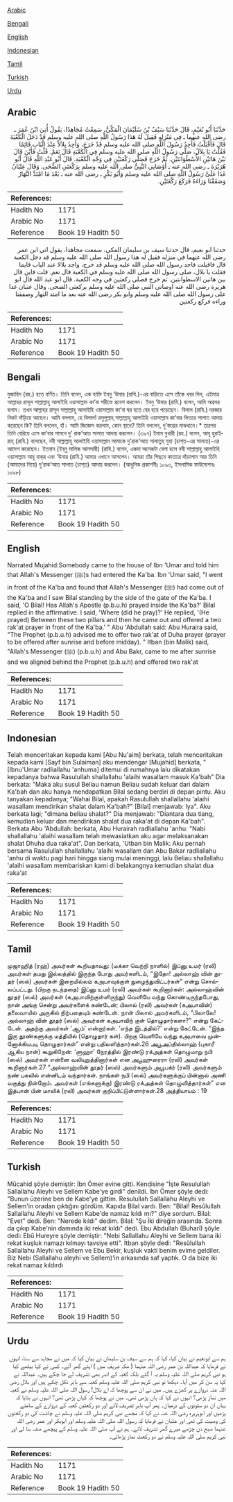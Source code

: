 [Arabic](#arabic)

[Bengali](#bengali)

[English](#english)

[Indonesian](#indonesian)

[Tamil](#tamil)

[Turkish](#turkish)

[Urdu](#urdu)

## Arabic


<div dir="rtl" lang="ar" style={{fontSize:'larger',backgroundColor:'#f8f9fa',padding:20}}>
حَدَّثَنَا أَبُو نُعَيْمٍ، قَالَ حَدَّثَنَا سَيْفُ بْنُ سُلَيْمَانَ الْمَكِّيُّ، سَمِعْتُ مُجَاهِدًا، يَقُولُ أُتِيَ ابْنُ عُمَرَ ـ رضى الله عنهما ـ فِي مَنْزِلِهِ فَقِيلَ لَهُ هَذَا رَسُولُ اللَّهِ صلى الله عليه وسلم قَدْ دَخَلَ الْكَعْبَةَ قَالَ فَأَقْبَلْتُ فَأَجِدُ رَسُولَ اللَّهِ صلى الله عليه وسلم قَدْ خَرَجَ، وَأَجِدُ بِلاَلاً عِنْدَ الْبَابِ قَائِمًا فَقُلْتُ يَا بِلاَلُ، صَلَّى رَسُولُ اللَّهِ صلى الله عليه وسلم فِي الْكَعْبَةِ قَالَ نَعَمْ‏.‏ قُلْتُ فَأَيْنَ قَالَ بَيْنَ هَاتَيْنِ الأُسْطُوَانَتَيْنِ‏.‏ ثُمَّ خَرَجَ فَصَلَّى رَكْعَتَيْنِ فِي وَجْهِ الْكَعْبَةِ‏.‏ قَالَ أَبُو عَبْدِ اللَّهِ قَالَ أَبُو هُرَيْرَةَ ـ رضى الله عنه ـ أَوْصَانِي النَّبِيُّ صلى الله عليه وسلم بِرَكْعَتَىِ الضُّحَى‏.‏ وَقَالَ عِتْبَانُ غَدَا عَلَىَّ رَسُولُ اللَّهِ صلى الله عليه وسلم وَأَبُو بَكْرٍ ـ رضى الله عنه ـ بَعْدَ مَا امْتَدَّ النَّهَارُ وَصَفَفْنَا وَرَاءَهُ فَرَكَعَ رَكْعَتَيْنِ‏.‏
</div>
<div style={{backgroundColor:'#f8f9fa',padding:20, marginBottom: 10}}><table> <thead> <tr> <th>References:</th> <th></th> </tr> </thead> <tbody><tr><td>Hadith No</td><td>1171</td></tr><tr><td>Arabic No</td><td>1171</td></tr><tr><td>Reference</td><td>Book 19 Hadith 50</td></tr></tbody></table></div>


<div dir="rtl" lang="ar" style={{fontSize:'larger',backgroundColor:'#f8f9fa',padding:20}}>
حدثنا ابو نعيم، قال حدثنا سيف بن سليمان المكي، سمعت مجاهدا، يقول اتي ابن عمر رضى الله عنهما في منزله فقيل له هذا رسول الله صلى الله عليه وسلم قد دخل الكعبة قال فاقبلت فاجد رسول الله صلى الله عليه وسلم قد خرج، واجد بلالا عند الباب قايما فقلت يا بلال، صلى رسول الله صلى الله عليه وسلم في الكعبة قال نعم. قلت فاين قال بين هاتين الاسطوانتين. ثم خرج فصلى ركعتين في وجه الكعبة. قال ابو عبد الله قال ابو هريرة رضى الله عنه اوصاني النبي صلى الله عليه وسلم بركعتى الضحى. وقال عتبان غدا على رسول الله صلى الله عليه وسلم وابو بكر رضى الله عنه بعد ما امتد النهار وصففنا وراءه فركع ركعتين
</div>
<div style={{backgroundColor:'#f8f9fa',padding:20, marginBottom: 10}}><table> <thead> <tr> <th>References:</th> <th></th> </tr> </thead> <tbody><tr><td>Hadith No</td><td>1171</td></tr><tr><td>Arabic No</td><td>1171</td></tr><tr><td>Reference</td><td>Book 19 Hadith 50</td></tr></tbody></table></div>

## Bengali


<div dir="ltr" lang="bn" style={{fontSize:'larger',backgroundColor:'#f8f9fa',padding:20}}>
মুজাহিদ (রহ.) হতে বর্ণিত। তিনি বলেন, এক ব্যক্তি ইবনু ‘উমার (রাযি.)-এর বাড়িতে এসে তাঁকে খবর দিল, এইমাত্র আল্লাহর রাসূল সাল্লাল্লাহু আলাইহি ওয়াসাল্লাম কা‘বা শরীফে প্রবেশ করলেন। ইবনু ‘উমার (রাযি.) বলেন, আমি অগ্রসর হলাম। তখন আল্লাহর রাসূল সাল্লাল্লাহু আলাইহি ওয়াসাল্লাম কা‘বা ঘর হতে বের হয়ে পড়েছেন। বিলাল (রাযি.) দরজার নিকট দাঁড়িয়ে আছেন। আমি বললাম, হে বিলাল! রসুলুল্লাহ্ সাল্লাল্লাহু আলাইহি ওয়াসাল্লাম কা‘বার ভিতরে সালাত আদায় করেছেন কি? তিনি বললেন, হাঁ। আমি জিজ্ঞেস করলাম, কোন স্থানে? তিনি বললেন, দু’স্তম্ভের মাঝখানে।* তারপর তিনি বেরিয়ে এসে কা‘বার সামনে দু’ রাক‘আত সালাত আদায় করলেন। (৩৯৭) ইমাম বুখারী (রহ.) বলেন, আবূ হুরাইরাহ্‌ (রাযি.) বলেছেন, নবী সাল্লাল্লাহু আলাইহি ওয়াসাল্লাম আমাকে দু’রাক‘আত সালাতুয্‌ যুহা (চাশ্‌ত-এর সালাত)-এর আদেশ করেছেন। ইতবান (ইব্‌নু মালিক আনসারী) (রাযি.) বলেন, একদা অনেকটা বেলা হলে নবী সাল্লাল্লাহু আলাইহি ওয়াসাল্লাম আবূ বাক্‌র এবং ‘উমার (রাযি.) আমার এখানে আসলেন। আমরা তাঁর পিছনে কাতারে দাঁড়ালাম আর তিনি (আমাদের নিয়ে) দু’রাক‘আত সালাত (চাশ্‌ত) আদায় করলেন। (আধুনিক প্রকাশনীঃ ১০৯৩, ইসলামিক ফাউন্ডেশনঃ ১০৯৮)
</div>
<div style={{backgroundColor:'#f8f9fa',padding:20, marginBottom: 10}}><table> <thead> <tr> <th>References:</th> <th></th> </tr> </thead> <tbody><tr><td>Hadith No</td><td>1171</td></tr><tr><td>Arabic No</td><td>1171</td></tr><tr><td>Reference</td><td>Book 19 Hadith 50</td></tr></tbody></table></div>

## English


<div dir="ltr" lang="en" style={{fontSize:'larger',backgroundColor:'#f8f9fa',padding:20}}>
Narrated Mujahid:Somebody came to the house of Ibn 'Umar and told him that Allah's Messenger (ﷺ)s had entered the Ka'ba. Ibn 'Umar said, "I went in front of the Ka'ba and found that Allah's Messenger (ﷺ) had come out of the Ka'ba and I saw Bilal standing by the side of the gate of the Ka'ba. I said, 'O Bilal! Has Allah's Apostle (p.b.u.h) prayed inside the Ka'ba?' Bilal replied in the affirmative. I said, 'Where (did he pray)?' He replied, '(He prayed) Between these two pillars and then he came out and offered a two rak'at prayer in front of the Ka'ba.' " Abu 'Abdullah said: Abu Huraira said, "The Prophet (p.b.u.h) advised me to offer two rak'at of Duha prayer (prayer to be offered after sunrise and before midday). " Itban (bin Malik) said, "Allah's Messenger (ﷺ) (p.b.u.h) and Abu Bakr, came to me after sunrise and we aligned behind the Prophet (p.b.u.h) and offered two rak'at
</div>
<div style={{backgroundColor:'#f8f9fa',padding:20, marginBottom: 10}}><table> <thead> <tr> <th>References:</th> <th></th> </tr> </thead> <tbody><tr><td>Hadith No</td><td>1171</td></tr><tr><td>Arabic No</td><td>1171</td></tr><tr><td>Reference</td><td>Book 19 Hadith 50</td></tr></tbody></table></div>

## Indonesian


<div dir="ltr" lang="id" style={{fontSize:'larger',backgroundColor:'#f8f9fa',padding:20}}>
Telah menceritakan kepada kami [Abu Nu'aim] berkata, telah menceritakan kepada kami [Sayf bin Sulaiman] aku mendengar [Mujahid] berkata, " [Ibnu'Umar radliallahu 'anhuma] ditemui di rumahnya lalu dikatakan kepadanya bahwa Rasulullah shallallahu 'alaihi wasallam masuk Ka'bah" Dia berkata: "Maka aku susul Beliau namun Beliau sudah keluar dari dalam Ka'bah dan aku hanya mendapatkan Bilal sedang berdiri di depan pintu. Aku tanyakan kepadanya; "Wahai Bilal, apakah Rasulullah shallallahu 'alaihi wasallam mendirikan shalat dalam Ka'bah?" [Bilal] menjawab: Iya". Aku berkata lagi; "dimana beliau shalat?" Dia menjawab: "Diantara dua tiang, kemudian keluar dan mendirikan shalat dua raka'at di depan Ka'bah". Berkata Abu 'Abdullah: berkata, Abu Hurairah radliallahu 'anhu: "Nabi shallallahu 'alaihi wasallam telah mewasiatkan aku agar melaksanakan shalat Dhuha dua raka'at". Dan berkata, 'Utban bin Malik: Aku pernah bersama Rasulullah shallallahu 'alaihi wasallam dan Abu Bakar radliallahu 'anhu di waktu pagi hari hingga siang mulai meninggi, lalu Beliau shallallahu 'alaihi wasallam membariskan kami di belakangnya kemudian shalat dua raka'at
</div>
<div style={{backgroundColor:'#f8f9fa',padding:20, marginBottom: 10}}><table> <thead> <tr> <th>References:</th> <th></th> </tr> </thead> <tbody><tr><td>Hadith No</td><td>1171</td></tr><tr><td>Arabic No</td><td>1171</td></tr><tr><td>Reference</td><td>Book 19 Hadith 50</td></tr></tbody></table></div>

## Tamil


<div dir="ltr" lang="ta" style={{fontSize:'larger',backgroundColor:'#f8f9fa',padding:20}}>
முஜாஹித் (ரஹ்) அவர்கள் கூறியதாவது: (மக்கா வெற்றி நாளில்) இப்னு உமர் (ரலி) அவர்கள் தமது இல்லத்தில் இருந்த போது அவர்களிடம், “இதோ! அல்லாஹ் வின் தூதர் (ஸல்) அவர்கள் இறையில்லம் கஅபாவுக்குள் நுழைந்துவிட்டர்கள்” என்று சொல்லப்பட்டது. (பிறகு நடந்ததை) இப்னு உமர் (ரலி) அவர்கள் கூறினார்கள்: அல்லாஹ்வின் தூதர் (ஸல்) அவர்கள் (கஅபாவிற்குள்ளிருந்து) வெளியே வந்து கொண்டிருந்தபோது, நான் அங்கு சென்று அவர்களைக் கண்டேன்; பிலால் (ரலி) அவர்கள் (கஅபாவின்) தலைவாயில் அருகில் நிற்பதையும் கண்டேன். நான் பிலால் அவர்களிடம், “பிலாலே! அல்லாஹ் வின் தூதர் (ஸல்) அவர்கள் கஅபாவிற் குள் தொழுதார்களா?” என்று கேட்டேன். அதற்கு அவர்கள் ‘ஆம்’ என்றார்கள். ‘எந்த இடத்தில்?’ என்று கேட்டேன். “இந்த இரு தூண்களுக்கு மத்தியில் (தொழுதார் கள்). பிறகு வெளியே வந்து கஅபாவை முன்னோக்கியபடி தொழுதார்கள்” என்று பதிலளித்தார்கள்.26 அபூஅப்தில்லாஹ் (புகாரீ ஆகிய நான்) கூறுகிறேன்: ‘ளுஹா’ நேரத்தில் இரண்டு ரக்அத்கள் தொழுமாறு நபி (ஸல்) அவர்கள் என்னை வலியுறுத்தினார்கள் என அபூஹுரைரா (ரலி) அவர்கள் கூறினார்கள்.27 “அல்லாஹ்வின் தூதர் (ஸல்) அவர்களும் அபூபக்ர் (ரலி) அவர்களும் நண் பகலில் என்னிடம் வந்தார்கள். நாங்கள் நபி (ஸல்) அவர்களுக்குப் பின்னால் அணி வகுத்து நின்றோம். அவர்கள் (எங்களுக்கு) இரண்டு ரக்அத்கள் தொழுவித்தார்கள்” என இத்பான் பின் மாலிக் (ரலி) அவர்கள் குறிப்பிட்டுள்ளார்கள்.28 அத்தியாயம் : 19
</div>
<div style={{backgroundColor:'#f8f9fa',padding:20, marginBottom: 10}}><table> <thead> <tr> <th>References:</th> <th></th> </tr> </thead> <tbody><tr><td>Hadith No</td><td>1171</td></tr><tr><td>Arabic No</td><td>1171</td></tr><tr><td>Reference</td><td>Book 19 Hadith 50</td></tr></tbody></table></div>

## Turkish


<div dir="ltr" lang="tr" style={{fontSize:'larger',backgroundColor:'#f8f9fa',padding:20}}>
Mücahid şöyle demiştir: İbn Ömer evine gitti. Kendisine "İşte Resulullah Sallallahu Aleyhi ve Sellem Kabe'ye girdi" denildi. İbn Ömer şöyle dedi: "Bunun üzerine ben de Kabe'ye gittim. Resulullah Sallallahu Aleyhi ve Sellem'in oradan çıktığını gördüm. Kapıda Bilal vardı. Ben: "Bilal! Resûlullah Sallallahu Aleyhi ve Sellem Kabe'de namaz kıldı mı?" diye sordum. Bilal: "Evet" dedi. Ben: "Nerede kıldı" dedim. Bilal: "Şu İki direğin arasında. Sonra da çıkıp Kabe'nin damında iki rekat kıldı" dedi. Ebu Abdullah (Buharî) şöyle dedi: Ebû Hureyre şöyle demiştir: "Nebi Sallallahu Aleyhi ve Sellem bana iki rekat kuşluk namazı kılmayı tavsiye etti". İtban şöyle dedi: "Resûlullah Sallallahu Aleyhi ve Sellem ve Ebu Bekir, kuşluk vakti benim evime geldiler. Biz Nebi (Sallallahu aleyhi ve Sellem)'in arkasında saf yaptık. O da bize iki rekat namaz kıldırdı
</div>
<div style={{backgroundColor:'#f8f9fa',padding:20, marginBottom: 10}}><table> <thead> <tr> <th>References:</th> <th></th> </tr> </thead> <tbody><tr><td>Hadith No</td><td>1171</td></tr><tr><td>Arabic No</td><td>1171</td></tr><tr><td>Reference</td><td>Book 19 Hadith 50</td></tr></tbody></table></div>

## Urdu


<div dir="rtl" lang="ur" style={{fontSize:'larger',backgroundColor:'#f8f9fa',padding:20}}>
ہم سے ابونعیم نے بیان کیا، کہا کہ ہم سے سیف بن سلیمان نے بیان کیا کہ میں نے مجاہد سے سنا، انہوں نے فرمایا کہ عبداللہ بن عمر رضی اللہ عنہما ( مکہ شریف میں ) اپنے گھر آئے۔ کسی نے کہا بیٹھے کیا ہو نبی کریم صلی اللہ علیہ وسلم یہ آ گئے بلکہ کعبہ کے اندر بھی تشریف لے جا چکے ہیں۔ عبداللہ نے کہا یہ سن کر میں آیا۔ دیکھا تو نبی کریم صلی اللہ علیہ وسلم کعبہ سے باہر نکل چکے ہیں اور بلال رضی اللہ عنہ دروازے پر کھڑے ہیں۔ میں نے ان سے پوچھا کہ اے بلال! رسول اللہ صلی اللہ علیہ وسلم نے کعبہ میں نماز پڑھی؟ انہوں نے کہا کہ ہاں پڑھی تھی۔ میں نے پوچھا کہ کہاں پڑھی تھی؟ انہوں نے بتایا کہ یہاں ان دو ستونوں کے درمیان۔ پھر آپ باہر تشریف لائے اور دو رکعتیں کعبہ کے دروازے کے سامنے پڑھیں اور ابوہریرہ رضی اللہ عنہ نے کہا کہ مجھے نبی کریم صلی اللہ علیہ وسلم نے چاشت کی دو رکعتوں کی وصیت کی تھی اور عتبان نے فرمایا کہ رسول اللہ صلی اللہ علیہ وسلم اور ابوبکر اور عمر رضی اللہ عنہما صبح دن چڑھے میرے گھر تشریف لائے۔ ہم نے آپ صلی اللہ علیہ وسلم کے پیچھے صف بنا لی اور نبی کریم صلی اللہ علیہ وسلم نے دو رکعت نماز پڑھائی۔
</div>
<div style={{backgroundColor:'#f8f9fa',padding:20, marginBottom: 10}}><table> <thead> <tr> <th>References:</th> <th></th> </tr> </thead> <tbody><tr><td>Hadith No</td><td>1171</td></tr><tr><td>Arabic No</td><td>1171</td></tr><tr><td>Reference</td><td>Book 19 Hadith 50</td></tr></tbody></table></div>